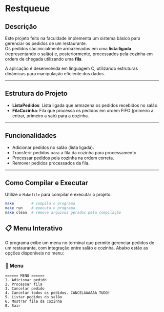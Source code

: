 # Restqueue

## Descrição

Este projeto feito na faculdade implementa um sistema básico para gerenciar os pedidos de um restaurante.  
Os pedidos são inicialmente armazenados em uma **lista ligada** (representando o salão) e, posteriormente, processados pela cozinha em ordem de chegada utilizando uma **fila**.  

A aplicação é desenvolvida em linguagem C, utilizando estruturas dinâmicas para manipulação eficiente dos dados.

---

## Estrutura do Projeto

- **ListaPedidos**: Lista ligada que armazena os pedidos recebidos no salão.  
- **FilaCozinha**: Fila que processa os pedidos em ordem FIFO (primeiro a entrar, primeiro a sair) para a cozinha.

---

## Funcionalidades

- Adicionar pedidos no salão (lista ligada).  
- Transferir pedidos para a fila da cozinha para processamento.  
- Processar pedidos pela cozinha na ordem correta.  
- Remover pedidos processados da fila.  

---

## Como Compilar e Executar

Utilize o `Makefile` para compilar e executar o projeto:

```bash
make        # compila o programa
make run    # executa o programa
make clean  # remove arquivos gerados pela compilação
```

## 📋 Menu Interativo

O programa exibe um menu no terminal que permite gerenciar pedidos de um restaurante, com integração entre salão e cozinha. Abaixo estão as opções disponíveis no menu:

### 🧾 Menu

```text
====== MENU ======
1. Adicionar pedido
2. Processar fila
3. Cancelar pedido
4. Cancelar todos os pedidos. CANCELAAAAAA TUDO!
5. Listar pedidos do salão
6. Mostrar fila da cozinha
0. Sair
```
